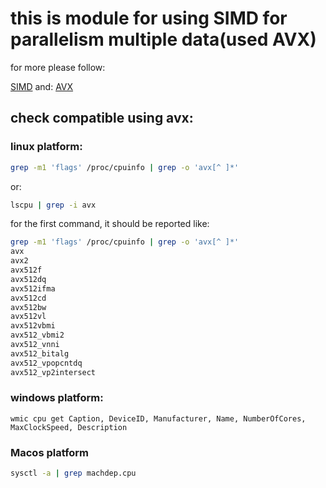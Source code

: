 # this is module for using SIMD for parallelism multiple data(used AVX)

for more please follow:

[SIMD](https://en.wikipedia.org/wiki/Single_instruction,_multiple_data)
and:
[AVX](https://en.wikipedia.org/wiki/Advanced_Vector_Extensions)

## check compatible using avx:

### linux platform:

```bash
grep -m1 'flags' /proc/cpuinfo | grep -o 'avx[^ ]*'
```

or:

```bash
lscpu | grep -i avx
```

for the first command, it should be reported like:

```bash
grep -m1 'flags' /proc/cpuinfo | grep -o 'avx[^ ]*'
avx
avx2
avx512f
avx512dq
avx512ifma
avx512cd
avx512bw
avx512vl
avx512vbmi
avx512_vbmi2
avx512_vnni
avx512_bitalg
avx512_vpopcntdq
avx512_vp2intersect
```

### windows platform:

```shell
wmic cpu get Caption, DeviceID, Manufacturer, Name, NumberOfCores, MaxClockSpeed, Description
```

### Macos platform

```bash
sysctl -a | grep machdep.cpu
```
